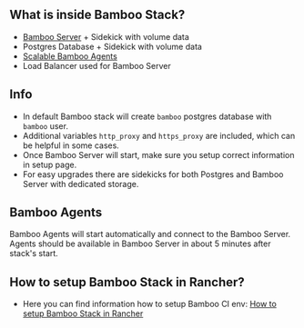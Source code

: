 ## What is inside Bamboo Stack?
* [Bamboo Server](https://hub.docker.com/r/matisq/bamboo-server/) + Sidekick with volume data
* Postgres Database + Sidekick with volume data
* [Scalable Bamboo Agents](https://hub.docker.com/r/matisq/bamboo-agent/)
* Load Balancer used for Bamboo Server

## Info
* In default Bamboo stack will create `bamboo` postgres database with `bamboo` user.  
* Additional variables `http_proxy` and `https_proxy` are included, which can be helpful in some cases.
* Once Bamboo Server will start, make sure you setup correct information in setup page.
* For easy upgrades there are sidekicks for both Postgres and Bamboo Server with dedicated storage.

## Bamboo Agents
Bamboo Agents will start automatically and connect to the Bamboo Server.  
Agents should be available in Bamboo Server in about 5 minutes after stack's start.

## How to setup Bamboo Stack in Rancher?
* Here you can find information how to setup Bamboo CI env: [How to setup Bamboo Stack in Rancher](https://github.com/matisku/bamboo-docker/blob/master/doc/README.md)
